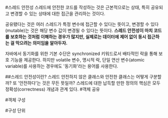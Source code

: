 #스레드 안전성
스레드에 안전한 코드를 작성하는 것은 근본적으로는 상태, 특히 공유되고 변경할 수 있는 상태에 대한 접근을 관리하는 것이다.<br>

공유됐다는 것은 여러 스레드가 특정 변수에 접근할 수 있다는 뜻이고, 변경할 수 있다(mutable)는 것은 해당 변수 값이 변경될 수 있다는 뜻이다. **스레드 안전성이 마치 코드를 보호하는 것처럼 이해하는 경우가 많지만, 실제로는 데이터에 제어 없이 동시 접근하는 걸 막으려는 의미임을 알아두자.**<br>

자바에서 동기화를 위한 기본 수단은 synchronized 키워드로서 배타적인 락을 통해 보호 기능을 제공한다. 하지만 volatile 변수, 명시적 락, 단일 연산 변수(atomic variable)를 사용하는 경우에도 '동기화'라는 용어를 사용한다.<br>

##스레드 안전성이란?
스레드 안전하지 않은 클래스와 안전한 클래스는 어떻게 구분할까? 또 '안전하다'는 것은 무든 뜻일까? 스레드에 대한 납득할 만한 정의의 핵심은 모두 정확성(correctness) 개념과 관계 있다.
#객체 공유

#객체 구성

#구성 단위